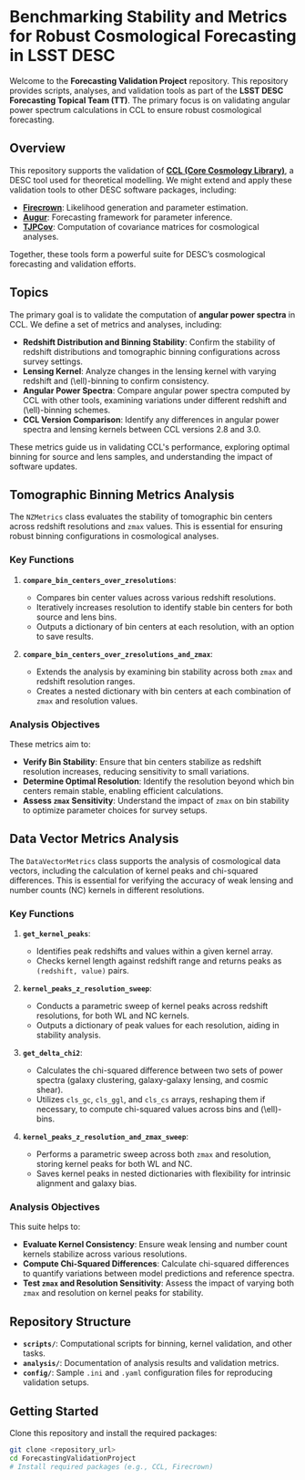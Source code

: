 # Benchmarking Stability and Metrics for Robust Cosmological Forecasting in LSST DESC

Welcome to the **Forecasting Validation Project** repository. This repository provides scripts, analyses, and validation tools as part of the **LSST DESC Forecasting Topical Team (TT)**. The primary focus is on validating angular power spectrum calculations in CCL to ensure robust cosmological forecasting.

## Overview

This repository supports the validation of **[CCL (Core Cosmology Library)](https://github.com/LSSTDESC/CCL)**, a DESC tool used for theoretical modelling. We might extend and apply these validation tools to other DESC software packages, including:
- **[Firecrown](https://github.com/LSSTDESC/firecrown)**: Likelihood generation and parameter estimation.
- **[Augur](https://github.com/LSSTDESC/augur)**: Forecasting framework for parameter inference.
- **[TJPCov](https://github.com/LSSTDESC/TJPCov)**: Computation of covariance matrices for cosmological analyses.

Together, these tools form a powerful suite for DESC’s cosmological forecasting and validation efforts.

## Topics

The primary goal is to validate the computation of **angular power spectra** in CCL. We define a set of metrics and analyses, including:
- **Redshift Distribution and Binning Stability**: Confirm the stability of redshift distributions and tomographic binning configurations across survey settings.
- **Lensing Kernel**: Analyze changes in the lensing kernel with varying redshift and \(\ell\)-binning to confirm consistency.
- **Angular Power Spectra**: Compare angular power spectra computed by CCL with other tools, examining variations under different redshift and \(\ell\)-binning schemes.
- **CCL Version Comparison**: Identify any differences in angular power spectra and lensing kernels between CCL versions 2.8 and 3.0.

These metrics guide us in validating CCL's performance, exploring optimal binning for source and lens samples, and understanding the impact of software updates.

## Tomographic Binning Metrics Analysis

The `NZMetrics` class evaluates the stability of tomographic bin centers across redshift resolutions and `zmax` values. This is essential for ensuring robust binning configurations in cosmological analyses.

### Key Functions
1. **`compare_bin_centers_over_zresolutions`**: 
   - Compares bin center values across various redshift resolutions.
   - Iteratively increases resolution to identify stable bin centers for both source and lens bins.
   - Outputs a dictionary of bin centers at each resolution, with an option to save results.

2. **`compare_bin_centers_over_zresolutions_and_zmax`**: 
   - Extends the analysis by examining bin stability across both `zmax` and redshift resolution ranges.
   - Creates a nested dictionary with bin centers at each combination of `zmax` and resolution values.

### Analysis Objectives
These metrics aim to:
- **Verify Bin Stability**: Ensure that bin centers stabilize as redshift resolution increases, reducing sensitivity to small variations.
- **Determine Optimal Resolution**: Identify the resolution beyond which bin centers remain stable, enabling efficient calculations.
- **Assess `zmax` Sensitivity**: Understand the impact of `zmax` on bin stability to optimize parameter choices for survey setups.

## Data Vector Metrics Analysis

The `DataVectorMetrics` class supports the analysis of cosmological data vectors, including the calculation of kernel peaks and chi-squared differences. This is essential for verifying the accuracy of weak lensing and number counts (NC) kernels in different resolutions.

### Key Functions

1. **`get_kernel_peaks`**:
   - Identifies peak redshifts and values within a given kernel array.
   - Checks kernel length against redshift range and returns peaks as `(redshift, value)` pairs.

2. **`kernel_peaks_z_resolution_sweep`**:
   - Conducts a parametric sweep of kernel peaks across redshift resolutions, for both WL and NC kernels.
   - Outputs a dictionary of peak values for each resolution, aiding in stability analysis.

3. **`get_delta_chi2`**:
   - Calculates the chi-squared difference between two sets of power spectra (galaxy clustering, galaxy-galaxy lensing, and cosmic shear).
   - Utilizes `cls_gc`, `cls_ggl`, and `cls_cs` arrays, reshaping them if necessary, to compute chi-squared values across bins and \(\ell\)-bins.

4. **`kernel_peaks_z_resolution_and_zmax_sweep`**:
   - Performs a parametric sweep across both `zmax` and resolution, storing kernel peaks for both WL and NC.
   - Saves kernel peaks in nested dictionaries with flexibility for intrinsic alignment and galaxy bias.

### Analysis Objectives
This suite helps to:
- **Evaluate Kernel Consistency**: Ensure weak lensing and number count kernels stabilize across various resolutions.
- **Compute Chi-Squared Differences**: Calculate chi-squared differences to quantify variations between model predictions and reference spectra.
- **Test `zmax` and Resolution Sensitivity**: Assess the impact of varying both `zmax` and resolution on kernel peaks for stability.

## Repository Structure

- **`scripts/`**: Computational scripts for binning, kernel validation, and other tasks.
- **`analysis/`**: Documentation of analysis results and validation metrics.
- **`config/`**: Sample `.ini` and `.yaml` configuration files for reproducing validation setups.

## Getting Started

Clone this repository and install the required packages:

```bash
git clone <repository_url>
cd ForecastingValidationProject
# Install required packages (e.g., CCL, Firecrown)
